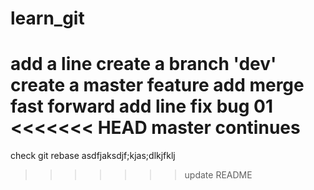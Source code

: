 # learn_git
add a line
create a branch 'dev'
create a master feature
add merge
fast forward
add line
fix bug 01
<<<<<<< HEAD
master continues
=======
check git rebase
asdfjaksdjf;kjas;dlkjfklj
>>>>>>> update README

